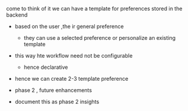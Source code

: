 come to think of it we can have a template for preferences stored in the backend 
- based on the user ,the ir general preference 
    - they can use a selected preference or personalize an existing template 
- this way hte workflow need not be configurable 
    - hence declarative 

- hence we can create 2-3 template  preference 

- phase 2 , future enhancements 
- document this as phase 2 insights